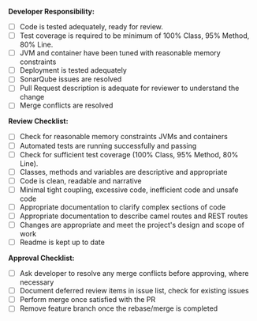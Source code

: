 **Developer Responsibility:**
- [ ] Code is tested adequately, ready for review.
- [ ] Test coverage is required to be minimum of 100% Class, 95% Method, 80% Line.
- [ ] JVM and container have been tuned with reasonable memory constraints
- [ ] Deployment is tested adequately
- [ ] SonarQube issues are resolved
- [ ] Pull Request description is adequate for reviewer to understand the change
- [ ] Merge conflicts are resolved

**Review Checklist:**
- [ ] Check for reasonable memory constraints JVMs and containers
- [ ] Automated tests are running successfully and passing
- [ ] Check for sufficient test coverage (100% Class, 95% Method, 80% Line).
- [ ] Classes, methods and variables are descriptive and appropriate
- [ ] Code is clean, readable and narrative
- [ ] Minimal tight coupling, excessive code, inefficient code and unsafe code
- [ ] Appropriate documentation to clarify complex sections of code
- [ ] Appropriate documentation to describe camel routes and REST routes
- [ ] Changes are appropriate and meet the project's design and scope of work
- [ ] Readme is kept up to date

**Approval Checklist:**
- [ ] Ask developer to resolve any merge conflicts before approving, where necessary
- [ ] Document deferred review items in issue list, check for existing issues
- [ ] Perform merge once satisfied with the PR
- [ ] Remove feature branch once the rebase/merge is completed
